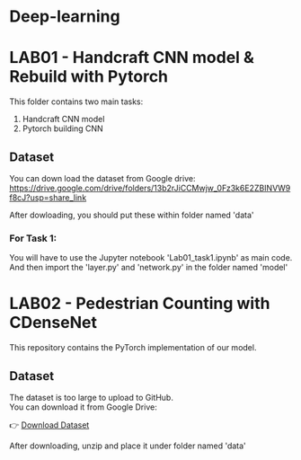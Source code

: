 # Deep-learning
# LAB01 - Handcraft CNN model & Rebuild with Pytorch
This folder contains two main tasks:
1. Handcraft CNN model
2. Pytorch building CNN

## Dataset

You can down load the dataset from Google drive:
https://drive.google.com/drive/folders/13b2rJiCCMwjw_0Fz3k6E2ZBINVW9f8cJ?usp=share_link

After dowloading, you should put these within folder named 'data'

### For Task 1:
You will have to use the Jupyter notebook 'Lab01_task1.ipynb' as main code.
And then import the 'layer.py' and 'network.py' in the folder named 'model'


# LAB02 - Pedestrian Counting with CDenseNet

This repository contains the PyTorch implementation of our model.

## Dataset
The dataset is too large to upload to GitHub.  
You can download it from Google Drive:

👉 [Download Dataset](https://drive.google.com/drive/folders/1Q4bMO3_v53KVhG4IzZgSMvO32oKOxB9f?usp=share_link)

After downloading, unzip and place it under folder named 'data'

